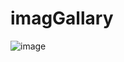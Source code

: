 # imagGallary
![image](https://github.com/lavanya776/imagGallary/assets/135816379/40f78f36-ada3-4f85-8a1a-db0a9ad89a3b)
